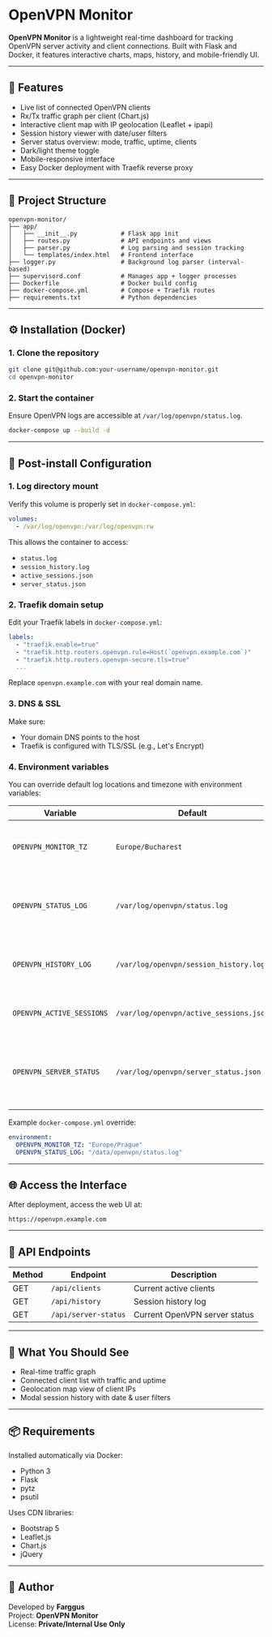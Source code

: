 # OpenVPN Monitor

**OpenVPN Monitor** is a lightweight real-time dashboard for tracking OpenVPN server activity and client connections. Built with Flask and Docker, it features interactive charts, maps, history, and mobile-friendly UI.

---

## 🚀 Features

- Live list of connected OpenVPN clients
- Rx/Tx traffic graph per client (Chart.js)
- Interactive client map with IP geolocation (Leaflet + ipapi)
- Session history viewer with date/user filters
- Server status overview: mode, traffic, uptime, clients
- Dark/light theme toggle
- Mobile-responsive interface
- Easy Docker deployment with Traefik reverse proxy

---

## 📁 Project Structure

```
openvpn-monitor/
├── app/
│   ├── __init__.py            # Flask app init
│   ├── routes.py              # API endpoints and views
│   ├── parser.py              # Log parsing and session tracking
│   └── templates/index.html   # Frontend interface
├── logger.py                  # Background log parser (interval-based)
├── supervisord.conf           # Manages app + logger processes
├── Dockerfile                 # Docker build config
├── docker-compose.yml         # Compose + Traefik routes
├── requirements.txt           # Python dependencies
```

---

## ⚙️ Installation (Docker)

### 1. Clone the repository

```bash
git clone git@github.com:your-username/openvpn-monitor.git
cd openvpn-monitor
```

### 2. Start the container

Ensure OpenVPN logs are accessible at `/var/log/openvpn/status.log`.

```bash
docker-compose up --build -d
```

---

## 🔧 Post-install Configuration

### 1. Log directory mount

Verify this volume is properly set in `docker-compose.yml`:

```yaml
volumes:
  - /var/log/openvpn:/var/log/openvpn:rw
```

This allows the container to access:

- `status.log`
- `session_history.log`
- `active_sessions.json`
- `server_status.json`

### 2. Traefik domain setup

Edit your Traefik labels in `docker-compose.yml`:

```yaml
labels:
  - "traefik.enable=true"
  - "traefik.http.routers.openvpn.rule=Host(`openvpn.example.com`)"
  - "traefik.http.routers.openvpn-secure.tls=true"
  ...
```

Replace `openvpn.example.com` with your real domain name.

### 3. DNS & SSL

Make sure:

- Your domain DNS points to the host
- Traefik is configured with TLS/SSL (e.g., Let's Encrypt)

### 4. Environment variables

You can override default log locations and timezone with environment variables:

| Variable | Default | Description |
|----------|---------|-------------|
| `OPENVPN_MONITOR_TZ` | `Europe/Bucharest` | Timezone used to compute session durations. |
| `OPENVPN_STATUS_LOG` | `/var/log/openvpn/status.log` | Path to the OpenVPN status log parsed for active clients. |
| `OPENVPN_HISTORY_LOG` | `/var/log/openvpn/session_history.log` | File used to persist session history entries. |
| `OPENVPN_ACTIVE_SESSIONS` | `/var/log/openvpn/active_sessions.json` | JSON file storing in-progress sessions. |
| `OPENVPN_SERVER_STATUS` | `/var/log/openvpn/server_status.json` | Optional JSON file with aggregated server status information. |

Example `docker-compose.yml` override:

```yaml
environment:
  OPENVPN_MONITOR_TZ: "Europe/Prague"
  OPENVPN_STATUS_LOG: "/data/openvpn/status.log"
```

---

## 🌐 Access the Interface

After deployment, access the web UI at:

```
https://openvpn.example.com
```

---

## 📡 API Endpoints

| Method | Endpoint            | Description                    |
|--------|---------------------|--------------------------------|
| GET    | `/api/clients`      | Current active clients         |
| GET    | `/api/history`      | Session history log            |
| GET    | `/api/server-status`| Current OpenVPN server status  |

---

## 🧪 What You Should See

- Real-time traffic graph
- Connected client list with traffic and uptime
- Geolocation map view of client IPs
- Modal session history with date & user filters

---

## 📦 Requirements

Installed automatically via Docker:

- Python 3
- Flask
- pytz
- psutil

Uses CDN libraries:

- Bootstrap 5
- Leaflet.js
- Chart.js
- jQuery

---

## 👤 Author

Developed by **Farggus**  
Project: **OpenVPN Monitor**  
License: **Private/Internal Use Only**

